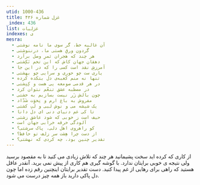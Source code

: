 ```yaml
---
utid: 1000-436
title: غزل شماره ۴۳۶
_index: 436
list: غزلیات
indexes: ی
mesra:
  - آن غالیه خط، گر سوی ما نامه نوشتی
  - گردون ورقِ هستی ما، درننوشتی
  - هر چند که هجران ثمرِ وصل برآرد
  - دهقان جهان کاش که این تخم نَکِشتی
  - آمرزشِ نقد است کسی را که در این جا
  - یاری ست چو حوری و سرایی چو بهشتی
  - تنها نه منم کعبه‌ی دل بتکده کرده
  - در هر قدمی صومعه یی هست و کِنِشتی
  - در مصطبه عشق تنعّم نتوان کرد
  - چون بالش زَر نیست بسازیم به خشتی
  - مفروش به باغ ارم و نِخوَت شَدّاد
  - یک شیشه می و نوش لبی و لَبِ کشتی
  - تا کی غم دنیای دنی ای دل دانا
  - حیف است ز خوبی که شود عاشق زشتی
  - آلودگی خرقه خرابی جهان است
  - کو راهروی اهل دلی، پاک سرشتی؟
  - از دست چرا هِشت سر زلف تو حافظ؟
  - تقدیر چنین بود، چه کردی که نهشتی؟
---
```

از کاری که کرده اید سخت پشیمانید هر چند که تلاش زیادی می کنید تا به مقصود برسید ولی نتیجه ی خوبی برایتان ندارد. با گوشه گیری هم کاری از پیش نمی برید. آنقدر عاقل هستید که راهی برای رهایی از غم پیدا کنید. دست تقدیر برایتان اینچنین رقم زده اما چون دل پاکی دارید باز همه چیز درست می شود.

